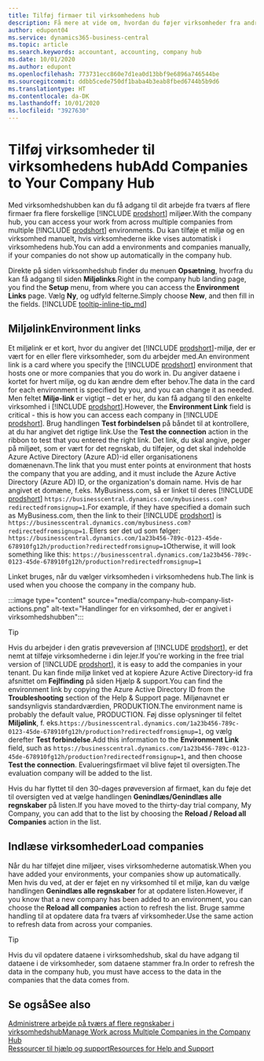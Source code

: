 ```yaml
---
title: Tilføj firmaer til virksomhedens hub
description: Få mere at vide om, hvordan du føjer virksomheder fra andre Business Central-miljøer til virksomhedens hub, så du kan administrere arbejde på tværs af miljøer.
author: edupont04
ms.service: dynamics365-business-central
ms.topic: article
ms.search.keywords: accountant, accounting, company hub
ms.date: 10/01/2020
ms.author: edupont
ms.openlocfilehash: 773731ecc860e7d1ea0d13bbf9e6896a746544be
ms.sourcegitcommit: ddbb5cede750df1baba4b3eab8fbed6744b5b9d6
ms.translationtype: HT
ms.contentlocale: da-DK
ms.lasthandoff: 10/01/2020
ms.locfileid: "3927630"
---
```

# <a name="add-companies-to-your-company-hub"></a><span data-ttu-id="4238a-103">Tilføj virksomheder til virksomhedens hub</span><span class="sxs-lookup"><span data-stu-id="4238a-103">Add Companies to Your Company Hub</span></span>

<span data-ttu-id="4238a-104">Med virksomhedshubben kan du få adgang til dit arbejde fra tværs af flere firmaer fra flere forskellige [!INCLUDE [prodshort](includes/prodshort.md)] miljøer.</span><span class="sxs-lookup"><span data-stu-id="4238a-104">With the company hub, you can access your work from across multiple companies from multiple [!INCLUDE [prodshort](includes/prodshort.md)] environments.</span></span> <span data-ttu-id="4238a-105">Du kan tilføje et miljø og en virksomhed manuelt, hvis virksomhederne ikke vises automatisk i virksomhedens hub.</span><span class="sxs-lookup"><span data-stu-id="4238a-105">You can add a environments and companies manually, if your companies do not show up automatically in the company hub.</span></span>  

<span data-ttu-id="4238a-106">Direkte på siden virksomhedshub finder du menuen **Opsætning**, hvorfra du kan få adgang til siden **Miljølinks**.</span><span class="sxs-lookup"><span data-stu-id="4238a-106">Right in the company hub landing page, you find the **Setup** menu, from where you can access the **Environment Links** page.</span></span> <span data-ttu-id="4238a-107">Vælg **Ny**, og udfyld felterne.</span><span class="sxs-lookup"><span data-stu-id="4238a-107">Simply choose **New**, and then fill in the fields.</span></span> [!INCLUDE [tooltip-inline-tip_md](includes/tooltip-inline-tip_md.md)]  

## <a name="environment-links"></a><span data-ttu-id="4238a-108">Miljølink</span><span class="sxs-lookup"><span data-stu-id="4238a-108">Environment links</span></span>

<span data-ttu-id="4238a-109">Et miljølink er et kort, hvor du angiver det [!INCLUDE [prodshort](includes/prodshort.md)]-miljø, der er vært for en eller flere virksomheder, som du arbejder med.</span><span class="sxs-lookup"><span data-stu-id="4238a-109">An environment link is a card where you specify the [!INCLUDE [prodshort](includes/prodshort.md)] environment that hosts one or more companies that you do work in.</span></span> <span data-ttu-id="4238a-110">Du angiver dataene i kortet for hvert miljø, og du kan ændre dem efter behov.</span><span class="sxs-lookup"><span data-stu-id="4238a-110">The data in the card for each environment is specified by you, and you can change it as needed.</span></span> <span data-ttu-id="4238a-111">Men feltet **Miljø-link** er vigtigt – det er her, du kan få adgang til den enkelte virksomhed i [!INCLUDE [prodshort](includes/prodshort.md)].</span><span class="sxs-lookup"><span data-stu-id="4238a-111">However, the **Environment Link** field is critical - this is how you can access each company in [!INCLUDE [prodshort](includes/prodshort.md)].</span></span> <span data-ttu-id="4238a-112">Brug handlingen **Test forbindelsen** på båndet til at kontrollere, at du har angivet det rigtige link.</span><span class="sxs-lookup"><span data-stu-id="4238a-112">Use the **Test the connection** action in the ribbon to test that you entered the right link.</span></span> <span data-ttu-id="4238a-113">Det link, du skal angive, peger på miljøet, som er vært for det regnskab, du tilføjer, og det skal indeholde Azure Active Directory (Azure AD)-id eller organisationens domænenavn.</span><span class="sxs-lookup"><span data-stu-id="4238a-113">The link that you must enter points at environment that hosts the company that you are adding, and it must include the Azure Active Directory (Azure AD) ID, or the organization's domain name.</span></span> <span data-ttu-id="4238a-114">Hvis de har angivet et domæne, f.eks. MyBusiness.com, så er linket til deres [!INCLUDE [prodshort](includes/prodshort.md)] ```https://businesscentral.dynamics.com/mybusiness.com?redirectedfromsignup=1```.</span><span class="sxs-lookup"><span data-stu-id="4238a-114">For example, if they have specified a domain such as MyBusiness.com, then the link to their [!INCLUDE [prodshort](includes/prodshort.md)] is ```https://businesscentral.dynamics.com/mybusiness.com?redirectedfromsignup=1```.</span></span> <span data-ttu-id="4238a-115">Ellers ser det ud som følger: ```https://businesscentral.dynamics.com/1a23b456-789c-0123-45de-678910fg12h/production?redirectedfromsignup=1```</span><span class="sxs-lookup"><span data-stu-id="4238a-115">Otherwise, it will look something like this: ```https://businesscentral.dynamics.com/1a23b456-789c-0123-45de-678910fg12h/production?redirectedfromsignup=1```</span></span>  

<span data-ttu-id="4238a-116">Linket bruges, når du vælger virksomheden i virksomhedens hub.</span><span class="sxs-lookup"><span data-stu-id="4238a-116">The link is used when you choose the company in the company hub.</span></span>  

:::image type="content" source="media/company-hub-company-list-actions.png" alt-text="Handlinger for en virksomhed, der er angivet i virksomhedshubben":::

> [!TIP]
> <span data-ttu-id="4238a-118">Hvis du arbejder i den gratis prøveversion af [!INCLUDE [prodshort](includes/prodshort.md)], er det nemt at tilføje virksomhederne i din lejer.</span><span class="sxs-lookup"><span data-stu-id="4238a-118">If you're working in the free trial version of [!INCLUDE [prodshort](includes/prodshort.md)], it is easy to add the companies in your tenant.</span></span> <span data-ttu-id="4238a-119">Du kan finde miljø linket ved at kopiere Azure Active Directory-id fra afsnittet om **Fejlfinding** på siden Hjælp & support.</span><span class="sxs-lookup"><span data-stu-id="4238a-119">You can find the environment link by copying the Azure Active Directory ID from the **Troubleshooting** section of the Help & Support page.</span></span> <span data-ttu-id="4238a-120">Miljønavnet er sandsynligvis standardværdien, PRODUKTION.</span><span class="sxs-lookup"><span data-stu-id="4238a-120">The environment name is probably the default value, PRODUCTION.</span></span> <span data-ttu-id="4238a-121">Føj disse oplysninger til feltet **Miljølink**, f. eks.```https://businesscentral.dynamics.com/1a23b456-789c-0123-45de-678910fg12h/production?redirectedfromsignup=1```, og vælg derefter **Test forbindelse**.</span><span class="sxs-lookup"><span data-stu-id="4238a-121">Add this information to the **Environment Link** field, such as ```https://businesscentral.dynamics.com/1a23b456-789c-0123-45de-678910fg12h/production?redirectedfromsignup=1```, and then choose **Test the connection**.</span></span> <span data-ttu-id="4238a-122">Evalueringsfirmaet vil blive føjet til oversigten.</span><span class="sxs-lookup"><span data-stu-id="4238a-122">The evaluation company will be added to the list.</span></span>
>
> <span data-ttu-id="4238a-123">Hvis du har flyttet til den 30-dages prøveversion af firmaet, kan du føje det til oversigten ved at vælge handlingen **Genindlæs/Genindlæs alle regnskaber** på listen.</span><span class="sxs-lookup"><span data-stu-id="4238a-123">If you have moved to the thirty-day trial company, My Company, you can add that to the list by choosing the **Reload / Reload all Companies** action in the list.</span></span>

## <a name="load-companies"></a><span data-ttu-id="4238a-124">Indlæse virksomheder</span><span class="sxs-lookup"><span data-stu-id="4238a-124">Load companies</span></span>

<span data-ttu-id="4238a-125">Når du har tilføjet dine miljøer, vises virksomhederne automatisk.</span><span class="sxs-lookup"><span data-stu-id="4238a-125">When you have added your environments, your companies show up automatically.</span></span> <span data-ttu-id="4238a-126">Men hvis du ved, at der er føjet en ny virksomhed til et miljø, kan du vælge handlingen **Genindlæs alle regnskaber** for at opdatere listen.</span><span class="sxs-lookup"><span data-stu-id="4238a-126">However, if you know that a new company has been added to an environment, you can choose the **Reload all companies** action to refresh the list.</span></span> <span data-ttu-id="4238a-127">Bruge samme handling til at opdatere data fra tværs af virksomheder.</span><span class="sxs-lookup"><span data-stu-id="4238a-127">Use the same action to refresh data from across your companies.</span></span>  

> [!TIP]
> <span data-ttu-id="4238a-128">Hvis du vil opdatere dataene i virksomhedshub, skal du have adgang til dataene i de virksomheder, som dataene stammer fra.</span><span class="sxs-lookup"><span data-stu-id="4238a-128">In order to refresh the data in the company hub, you must have access to the data in the companies that the data comes from.</span></span>

## <a name="see-also"></a><span data-ttu-id="4238a-129">Se også</span><span class="sxs-lookup"><span data-stu-id="4238a-129">See also</span></span>

[<span data-ttu-id="4238a-130">Administrere arbejde på tværs af flere regnskaber i virksomhedshub</span><span class="sxs-lookup"><span data-stu-id="4238a-130">Manage Work across Multiple Companies in the Company Hub</span></span>](company-hub.md)  
[<span data-ttu-id="4238a-131">Ressourcer til hjælp og support</span><span class="sxs-lookup"><span data-stu-id="4238a-131">Resources for Help and Support</span></span>](product-help-and-support.md)  
